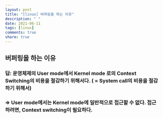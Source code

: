 ```yaml
---
layout: post
title: "[linux] 버퍼링을 하는 이유"
description: " "
date: 2021-06-11
tags: [linux]
comments: true
share: true
---
```



## 버퍼링을 하는 이유

### 답: 운영체제의 User mode에서 Kernel mode 로의 Context Switching의 비용을 절감하기 위해서다. ( = System call의 비용을 절감하기 위해서)

### ⇒ User mode에서는 Kernel mode에 일반적으로 접근할 수 없다. 접근하려면, Context switching이 필요하다.

